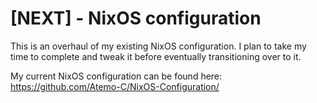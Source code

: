 # \[NEXT\] - NixOS configuration
This is an overhaul of my existing NixOS configuration. I plan to take my time to complete and tweak it before eventually transitioning over to it.

My current NixOS configuration can be found here:
https://github.com/Atemo-C/NixOS-Configuration/
